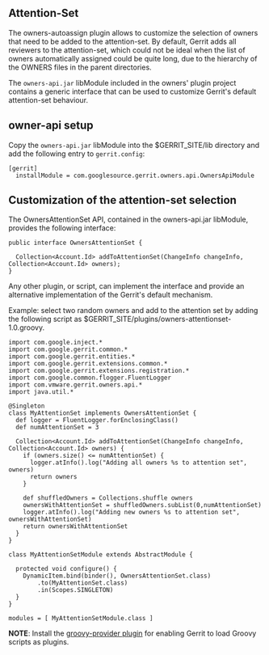 ## Attention-Set

The owners-autoassign plugin allows to customize the selection of owners
that need to be added to the attention-set.
By default, Gerrit adds all reviewers to the attention-set, which could
not be ideal when the list of owners automatically assigned could be
quite long, due to the hierarchy of the OWNERS files in the parent
directories.

The `owners-api.jar` libModule included in the owners' plugin project contains
a generic interface that can be used to customize Gerrit's default
attention-set behaviour.

## owner-api setup

Copy the `owners-api.jar` libModule into the $GERRIT_SITE/lib directory
and add the following entry to `gerrit.config`:

```
[gerrit]
  installModule = com.googlesource.gerrit.owners.api.OwnersApiModule
```

## Customization of the attention-set selection

The OwnersAttentionSet API, contained in the owners-api.jar libModule,
provides the following interface:

```
public interface OwnersAttentionSet {

  Collection<Account.Id> addToAttentionSet(ChangeInfo changeInfo, Collection<Account.Id> owners);
}
```

Any other plugin, or script, can implement the interface and provide
an alternative implementation of the Gerrit's default mechanism.

Example: select two random owners and add to the attention set by adding the
following script as $GERRIT_SITE/plugins/owners-attentionset-1.0.groovy.

```
import com.google.inject.*
import com.google.gerrit.common.*
import com.google.gerrit.entities.*
import com.google.gerrit.extensions.common.*
import com.google.gerrit.extensions.registration.*
import com.google.common.flogger.FluentLogger
import com.vmware.gerrit.owners.api.*
import java.util.*

@Singleton
class MyAttentionSet implements OwnersAttentionSet {
  def logger = FluentLogger.forEnclosingClass()
  def numAttentionSet = 3

  Collection<Account.Id> addToAttentionSet(ChangeInfo changeInfo, Collection<Account.Id> owners) {
    if (owners.size() <= numAttentionSet) {
      logger.atInfo().log("Adding all owners %s to attention set", owners)
      return owners
    }

    def shuffledOwners = Collections.shuffle owners
    ownersWithAttentionSet = shuffledOwners.subList(0,numAttentionSet)
    logger.atInfo().log("Adding new owners %s to attention set", ownersWithAttentionSet)
    return ownersWithAttentionSet
  }
}

class MyAttentionSetModule extends AbstractModule {

  protected void configure() {
    DynamicItem.bind(binder(), OwnersAttentionSet.class)
        .to(MyAttentionSet.class)
        .in(Scopes.SINGLETON)
  }
}

modules = [ MyAttentionSetModule.class ]
```

**NOTE**: Install the [groovy-provider plugin](https://gerrit.googlesource.com/plugins/scripting/groovy-provider/)
for enabling Gerrit to load Groovy scripts as plugins.